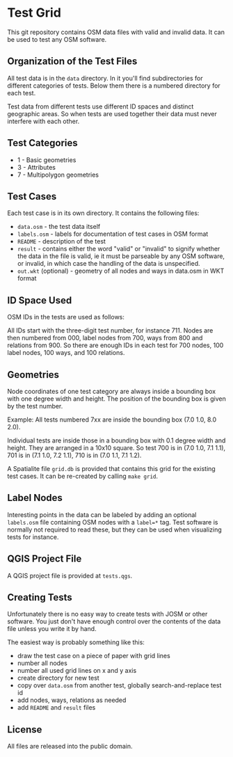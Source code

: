 
# Test Grid

This git repository contains OSM data files with valid and invalid data. It can
be used to test any OSM software.

## Organization of the Test Files

All test data is in the `data` directory. In it you'll find subdirectories for
different categories of tests. Below them there is a numbered directory for each
test.

Test data from different tests use different ID spaces and distinct geographic
areas. So when tests are used together their data must never interfere with
each other.

## Test Categories

* 1 - Basic geometries
* 3 - Attributes
* 7 - Multipolygon geometries

## Test Cases

Each test case is in its own directory. It contains the following files:

* `data.osm` - the test data itself
* `labels.osm` - labels for documentation of test cases in OSM format
* `README` - description of the test
* `result` - contains either the word "valid" or "invalid" to signify
  whether the data in the file is valid, ie it must be parseable by any OSM
  software, or invalid, in which case the handling of the data is unspecified.
* `out.wkt` (optional) - geometry of all nodes and ways in data.osm in WKT
  format

## ID Space Used

OSM IDs in the tests are used as follows:

All IDs start with the three-digit test number, for instance 711. Nodes are
then numbered from 000, label nodes from 700, ways from 800 and relations from
900. So there are enough IDs in each test for 700 nodes, 100 label nodes,
100 ways, and 100 relations.

## Geometries

Node coordinates of one test category are always inside a bounding box with one
degree width and height. The position of the bounding box is given by the test
number.

Example: All tests numbered 7xx are inside the bounding box (7.0 1.0, 8.0 2.0).

Individual tests are inside those in a bounding box with 0.1 degree width and
height. They are arranged in a 10x10 square. So test 700 is in
(7.0 1.0, 7.1 1.1), 701 is in (7.1 1.0, 7.2 1.1), 710 is in (7.0 1.1, 7.1 1.2).

A Spatialite file `grid.db` is provided that contains this grid for the existing
test cases. It can be re-created by calling `make grid`.

## Label Nodes

Interesting points in the data can be labeled by adding an optional `labels.osm`
file containing OSM nodes with a `label=*` tag. Test software is normally not
required to read these, but they can be used when visualizing tests for instance.

## QGIS Project File

A QGIS project file is provided at `tests.qgs`.

## Creating Tests

Unfortunately there is no easy way to create tests with JOSM or other software.
You just don't have enough control over the contents of the data file unless
you write it by hand.

The easiest way is probably something like this:
* draw the test case on a piece of paper with grid lines
* number all nodes
* number all used grid lines on x and y axis
* create directory for new test
* copy over `data.osm` from another test, globally search-and-replace test id
* add nodes, ways, relations as needed
* add `README` and `result` files

## License

All files are released into the public domain.

